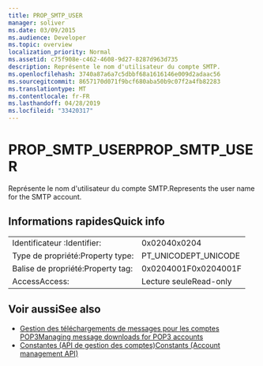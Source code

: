 ```yaml
---
title: PROP_SMTP_USER
manager: soliver
ms.date: 03/09/2015
ms.audience: Developer
ms.topic: overview
localization_priority: Normal
ms.assetid: c75f908e-c462-4608-9d27-8287d963d735
description: Représente le nom d'utilisateur du compte SMTP.
ms.openlocfilehash: 3740a87a6a7c5dbbf68a1616146e009d2adaac56
ms.sourcegitcommit: 8657170d071f9bcf680aba50b9c07f2a4fb82283
ms.translationtype: MT
ms.contentlocale: fr-FR
ms.lasthandoff: 04/28/2019
ms.locfileid: "33420317"
---
```

# <a name="propsmtpuser"></a><span data-ttu-id="29c6d-103">PROP_SMTP_USER</span><span class="sxs-lookup"><span data-stu-id="29c6d-103">PROP_SMTP_USER</span></span>

<span data-ttu-id="29c6d-104">Représente le nom d'utilisateur du compte SMTP.</span><span class="sxs-lookup"><span data-stu-id="29c6d-104">Represents the user name for the SMTP account.</span></span>
  
## <a name="quick-info"></a><span data-ttu-id="29c6d-105">Informations rapides</span><span class="sxs-lookup"><span data-stu-id="29c6d-105">Quick info</span></span>

|||
|:-----|:-----|
|<span data-ttu-id="29c6d-106">Identificateur :</span><span class="sxs-lookup"><span data-stu-id="29c6d-106">Identifier:</span></span>  <br/> |<span data-ttu-id="29c6d-107">0x0204</span><span class="sxs-lookup"><span data-stu-id="29c6d-107">0x0204</span></span>  <br/> |
|<span data-ttu-id="29c6d-108">Type de propriété:</span><span class="sxs-lookup"><span data-stu-id="29c6d-108">Property type:</span></span>  <br/> |<span data-ttu-id="29c6d-109">PT_UNICODE</span><span class="sxs-lookup"><span data-stu-id="29c6d-109">PT_UNICODE</span></span>  <br/> |
|<span data-ttu-id="29c6d-110">Balise de propriété:</span><span class="sxs-lookup"><span data-stu-id="29c6d-110">Property tag:</span></span>  <br/> |<span data-ttu-id="29c6d-111">0x0204001F</span><span class="sxs-lookup"><span data-stu-id="29c6d-111">0x0204001F</span></span>  <br/> |
|<span data-ttu-id="29c6d-112">Access</span><span class="sxs-lookup"><span data-stu-id="29c6d-112">Access:</span></span>  <br/> |<span data-ttu-id="29c6d-113">Lecture seule</span><span class="sxs-lookup"><span data-stu-id="29c6d-113">Read-only</span></span>  <br/> |
   
## <a name="see-also"></a><span data-ttu-id="29c6d-114">Voir aussi</span><span class="sxs-lookup"><span data-stu-id="29c6d-114">See also</span></span>

- [<span data-ttu-id="29c6d-115">Gestion des téléchargements de messages pour les comptes POP3</span><span class="sxs-lookup"><span data-stu-id="29c6d-115">Managing message downloads for POP3 accounts</span></span>](managing-message-downloads-for-pop3-accounts.md)
- [<span data-ttu-id="29c6d-116">Constantes (API de gestion des comptes)</span><span class="sxs-lookup"><span data-stu-id="29c6d-116">Constants (Account management API)</span></span>](constants-account-management-api.md)

